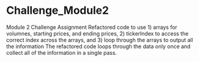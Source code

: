 # Challenge_Module2
Module 2 Challenge Assignment
Refactored code to use 1) arrays for volumnes, starting prices, and ending prices, 2) tickerIndex to access the correct index across the arrays, and 3) loop through the arrays to output all the information
The refactored code loops through the data only once and collect all of the information in a single pass.
